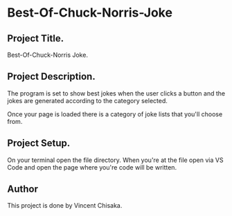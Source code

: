 # Best-Of-Chuck-Norris-Joke

## Project Title.
Best-Of-Chuck-Norris Joke.

## Project Description.
The program is set to show best jokes when the user clicks a button and the jokes are generated according to the category selected.

Once your page is loaded there is a category of joke lists that you'll choose from.

## Project Setup.
On your terminal open the file directory. When you're at the file open via VS Code and open the page where you're code will be written.

## Author
This project is done by Vincent Chisaka.
 
